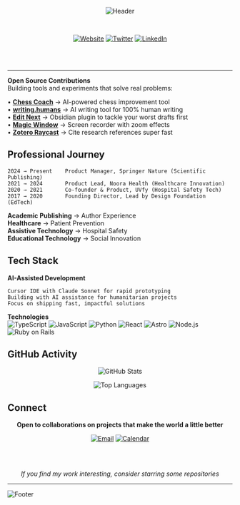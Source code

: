 
<div align="center">

![Header](https://capsule-render.vercel.app/api?type=rect&color=000000&fontColor=ffffff&height=200&section=header&text=Shreyas%20Prakash&fontSize=48&fontAlign=50&fontAlignY=40&desc=Building%20things%20that%20improve%20the%20world&descAlign=50&descAlignY=60&descSize=16)

<br>

[![Website](https://img.shields.io/badge/shreyasprakash.com-000000?style=flat-square&logoColor=white)](https://www.shreyasprakash.com)
[![Twitter](https://img.shields.io/badge/@shreyasmakes-000000?style=flat-square&logoColor=white)](https://twitter.com/shreyasmakes)
[![LinkedIn](https://img.shields.io/badge/LinkedIn-000000?style=flat-square&logoColor=white)](https://linkedin.com/in/shreyasprakash)

<br><br>

</div>

---

**Open Source Contributions**  
Building tools and experiments that solve real problems:

• **[Chess Coach](https://chesscoach-one.vercel.app/)** → AI-powered chess improvement tool  
• **[writing.humans](https://github.com/shreyas-makes/writing.humans)** → AI writing tool for 100% human writing  
• **[Edit Next](https://github.com/shreyas-makes/editnext-plugin)** → Obsidian plugin to tackle your worst drafts first  
• **[Magic Window](https://github.com/shreyas-makes/magic-window)** → Screen recorder with zoom effects  
• **[Zotero Raycast](https://github.com/shreyas-makes/zotero-raycast)** → Cite research references super fast

## Professional Journey

```
2024 → Present    Product Manager, Springer Nature (Scientific Publishing)
2021 → 2024       Product Lead, Noora Health (Healthcare Innovation)  
2020 → 2021       Co-founder & Product, UVfy (Hospital Safety Tech)
2017 → 2020       Founding Director, Lead by Design Foundation (EdTech)
```

**Academic Publishing** → Author Experience  
**Healthcare** → Patient Prevention  
**Assistive Technology** → Hospital Safety  
**Educational Technology** → Social Innovation

## Tech Stack

**AI-Assisted Development**
```
Cursor IDE with Claude Sonnet for rapid prototyping
Building with AI assistance for humanitarian projects
Focus on shipping fast, impactful solutions
```
**Technologies**  
![TypeScript](https://img.shields.io/badge/TypeScript-000000?style=flat-square&logo=typescript&logoColor=white)
![JavaScript](https://img.shields.io/badge/JavaScript-000000?style=flat-square&logo=javascript&logoColor=white)
![Python](https://img.shields.io/badge/Python-000000?style=flat-square&logo=python&logoColor=white)
![React](https://img.shields.io/badge/React-000000?style=flat-square&logo=react&logoColor=white)
![Astro](https://img.shields.io/badge/Astro-000000?style=flat-square&logo=astro&logoColor=white)
![Node.js](https://img.shields.io/badge/Node.js-000000?style=flat-square&logo=node.js&logoColor=white)
![Ruby on Rails](https://img.shields.io/badge/Ruby%20on%20Rails-000000?style=flat-square&logo=ruby-on-rails&logoColor=white)

## GitHub Activity

<div align="center">
  
![GitHub Stats](https://github-readme-stats.vercel.app/api?username=shreyas-makes&show_icons=true&theme=transparent&hide_border=true&bg_color=ffffff&title_color=000000&icon_color=000000&text_color=000000&count_private=true)

![Top Languages](https://github-readme-stats.vercel.app/api/top-langs/?username=shreyas-makes&layout=compact&theme=transparent&hide_border=true&bg_color=ffffff&title_color=000000&text_color=000000)

</div>

## Connect

<div align="center">

**Open to collaborations on projects that make the world a little better**

[![Email](https://img.shields.io/badge/Contact-000000?style=flat-square&logoColor=white)](mailto:your-email@example.com)
[![Calendar](https://img.shields.io/badge/Schedule%20Meeting-000000?style=flat-square&logoColor=white)](https://calendly.com/shreyasprakash)

<br><br>

*If you find my work interesting, consider starring some repositories*

</div>

---

![Footer](https://capsule-render.vercel.app/api?type=rect&color=000000&height=50)

